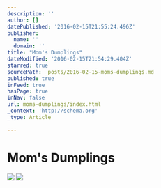 ```yaml
---
description: ''
author: []
datePublished: '2016-02-15T21:55:24.496Z'
publisher:
  name: ''
  domain: ''
title: "Mom's Dumplings"
dateModified: '2016-02-15T21:54:29.404Z'
starred: true
sourcePath: _posts/2016-02-15-moms-dumplings.md
published: true
inFeed: true
hasPage: true
inNav: false
url: moms-dumplings/index.html
_context: 'http://schema.org'
_type: Article

---
```

# Mom's Dumplings
![](https://the-grid-user-content.s3-us-west-2.amazonaws.com/ddf565f0-ff85-46f5-bafc-1872f89012b9.png)
![](https://the-grid-user-content.s3-us-west-2.amazonaws.com/dd79e8ac-ba51-46fb-9092-bb10897575ee.png)